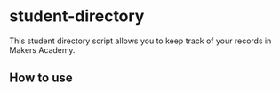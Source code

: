 # student-directory #
This student directory script allows you to keep track of your records in Makers Academy.

## How to use ## 
